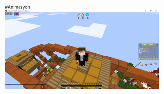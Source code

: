 #Animasyon 
![GitHub Project](https://github.com/BilalDiker/Animasyon/blob/main/Minecraft%201.8.9%20-%20SonOyuncu%20Client%2012.05.2022%2018_32_55.png)
